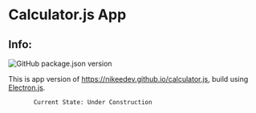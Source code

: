 # Calculator.js App 

## Info:

![GitHub package.json version](https://img.shields.io/github/package-json/v/nikeedev/calculator.js-app?color=Green&label=Current%20app%20version&style=flat-square)

This is app version of https://nikeedev.github.io/calculator.js, build using [Electron.js](https://electronjs.org).


           Current State: Under Construction